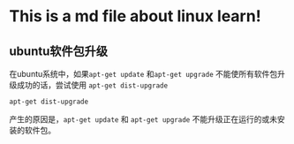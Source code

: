 # This is a md file about linux learn!

##  ubuntu软件包升级

在ubuntu系统中，如果`apt-get update` 和`apt-get upgrade` 不能使所有软件包升级成功的话，尝试使用  `apt-get dist-upgrade`

	apt-get dist-upgrade

产生的原因是，`apt-get update` 和 `apt-get upgrade` 不能升级正在运行的或未安装的软件包。